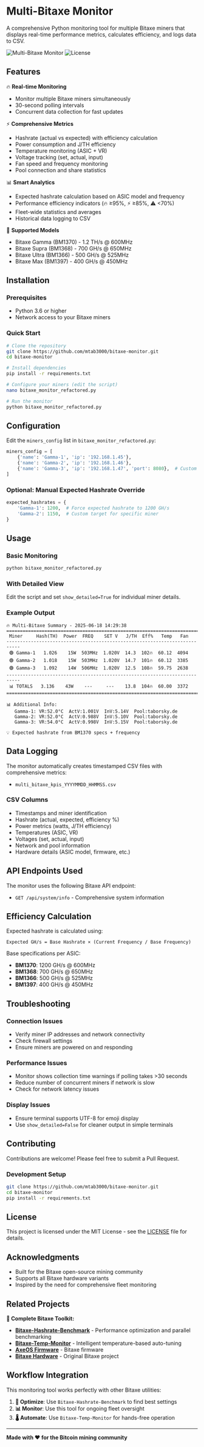# Multi-Bitaxe Monitor

A comprehensive Python monitoring tool for multiple Bitaxe miners that displays real-time performance metrics, calculates efficiency, and logs data to CSV.

![Multi-Bitaxe Monitor](https://img.shields.io/badge/Python-3.6+-blue.svg)
![License](https://img.shields.io/badge/License-MIT-green.svg)

## Features

🔥 **Real-time Monitoring**
- Monitor multiple Bitaxe miners simultaneously
- 30-second polling intervals
- Concurrent data collection for fast updates

⚡ **Comprehensive Metrics**
- Hashrate (actual vs expected) with efficiency calculation
- Power consumption and J/TH efficiency
- Temperature monitoring (ASIC + VR)
- Voltage tracking (set, actual, input)
- Fan speed and frequency monitoring
- Pool connection and share statistics

📊 **Smart Analytics**
- Expected hashrate calculation based on ASIC model and frequency
- Performance efficiency indicators (🔥 ≥95%, ⚡ ≥85%, ⚠️ <70%)
- Fleet-wide statistics and averages
- Historical data logging to CSV

🎯 **Supported Models**
- Bitaxe Gamma (BM1370) - 1.2 TH/s @ 600MHz
- Bitaxe Supra (BM1368) - 700 GH/s @ 650MHz  
- Bitaxe Ultra (BM1366) - 500 GH/s @ 525MHz
- Bitaxe Max (BM1397) - 400 GH/s @ 450MHz

## Installation

### Prerequisites
- Python 3.6 or higher
- Network access to your Bitaxe miners

### Quick Start
```bash
# Clone the repository
git clone https://github.com/mtab3000/bitaxe-monitor.git
cd bitaxe-monitor

# Install dependencies
pip install -r requirements.txt

# Configure your miners (edit the script)
nano bitaxe_monitor_refactored.py

# Run the monitor
python bitaxe_monitor_refactored.py
```

## Configuration

Edit the `miners_config` list in `bitaxe_monitor_refactored.py`:

```python
miners_config = [
    {'name': 'Gamma-1', 'ip': '192.168.1.45'},
    {'name': 'Gamma-2', 'ip': '192.168.1.46'},
    {'name': 'Gamma-3', 'ip': '192.168.1.47', 'port': 8080},  # Custom port
]
```

### Optional: Manual Expected Hashrate Override
```python
expected_hashrates = {
    'Gamma-1': 1200,  # Force expected hashrate to 1200 GH/s
    'Gamma-2': 1150,  # Custom target for specific miner
}
```

## Usage

### Basic Monitoring
```bash
python bitaxe_monitor_refactored.py
```

### With Detailed View
Edit the script and set `show_detailed=True` for individual miner details.

### Example Output
```
🔥 Multi-Bitaxe Summary - 2025-06-18 14:29:38
=====================================================================================
 Miner     Hash(TH)  Power  FREQ    SET V   J/TH  Eff%   Temp   Fan
---------------------------------------------------------------------------
 🟢 Gamma-1   1.026    15W  503MHz  1.020V  14.3  102🔥  60.12  4094
 🟢 Gamma-2   1.018    15W  503MHz  1.020V  14.7  101🔥  60.12  3385
 🟢 Gamma-3   1.092    14W  506MHz  1.020V  12.5  108🔥  59.75  2638
---------------------------------------------------------------------------
 📊 TOTALS   3.136    43W    ---     ---    13.8  104🔥  60.00  3372
=====================================================================================

📊 Additional Info:
   Gamma-1: VR:52.0°C  ActV:1.001V  InV:5.14V  Pool:taborsky.de
   Gamma-2: VR:52.0°C  ActV:0.988V  InV:5.10V  Pool:taborsky.de
   Gamma-3: VR:54.0°C  ActV:0.998V  InV:5.15V  Pool:taborsky.de

💡 Expected hashrate from BM1370 specs + frequency
```

## Data Logging

The monitor automatically creates timestamped CSV files with comprehensive metrics:
- `multi_bitaxe_kpis_YYYYMMDD_HHMMSS.csv`

### CSV Columns
- Timestamps and miner identification
- Hashrate (actual, expected, efficiency %)
- Power metrics (watts, J/TH efficiency)
- Temperatures (ASIC, VR)
- Voltages (set, actual, input)
- Network and pool information
- Hardware details (ASIC model, firmware, etc.)

## API Endpoints Used

The monitor uses the following Bitaxe API endpoint:
- `GET /api/system/info` - Comprehensive system information

## Efficiency Calculation

Expected hashrate is calculated using:
```
Expected GH/s = Base Hashrate × (Current Frequency / Base Frequency)
```

Base specifications per ASIC:
- **BM1370**: 1200 GH/s @ 600MHz
- **BM1368**: 700 GH/s @ 650MHz
- **BM1366**: 500 GH/s @ 525MHz
- **BM1397**: 400 GH/s @ 450MHz

## Troubleshooting

### Connection Issues
- Verify miner IP addresses and network connectivity
- Check firewall settings
- Ensure miners are powered on and responding

### Performance Issues
- Monitor shows collection time warnings if polling takes >30 seconds
- Reduce number of concurrent miners if network is slow
- Check for network latency issues

### Display Issues
- Ensure terminal supports UTF-8 for emoji display
- Use `show_detailed=False` for cleaner output in simple terminals

## Contributing

Contributions are welcome! Please feel free to submit a Pull Request.

### Development Setup
```bash
git clone https://github.com/mtab3000/bitaxe-monitor.git
cd bitaxe-monitor
pip install -r requirements.txt
```

## License

This project is licensed under the MIT License - see the [LICENSE](LICENSE) file for details.

## Acknowledgments

- Built for the Bitaxe open-source mining community
- Supports all Bitaxe hardware variants
- Inspired by the need for comprehensive fleet monitoring

## Related Projects

**🔗 Complete Bitaxe Toolkit:**
- **[Bitaxe-Hashrate-Benchmark](https://github.com/mtab3000/Bitaxe-Hashrate-Benchmark)** - Performance optimization and parallel benchmarking
- **[Bitaxe-Temp-Monitor](https://github.com/mtab3000/bitaxe-temp-monitor)** - Intelligent temperature-based auto-tuning
- **[AxeOS Firmware](https://github.com/bitaxeorg/axeOS)** - Bitaxe firmware
- **[Bitaxe Hardware](https://github.com/skot/bitaxe)** - Original Bitaxe project

## Workflow Integration

This monitoring tool works perfectly with other Bitaxe utilities:

1. **🔧 Optimize**: Use `Bitaxe-Hashrate-Benchmark` to find best settings
2. **📊 Monitor**: Use this tool for ongoing fleet oversight  
3. **🌡️ Automate**: Use `Bitaxe-Temp-Monitor` for hands-free operation

---

**Made with ❤️ for the Bitcoin mining community**
